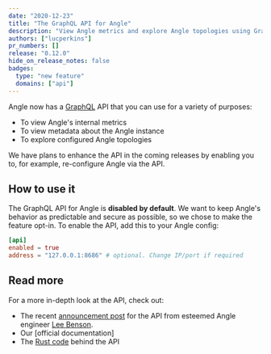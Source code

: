 ```yaml
---
date: "2020-12-23"
title: "The GraphQL API for Angle"
description: "View Angle metrics and explore Angle topologies using GraphQL"
authors: ["lucperkins"]
pr_numbers: []
release: "0.12.0"
hide_on_release_notes: false
badges:
  type: "new feature"
  domains: ["api"]
---
```


Angle now has a [GraphQL] API that you can use for a variety of purposes:

* To view Angle's internal metrics
* To view metadata about the Angle instance
* To explore configured Angle topologies

We have plans to enhance the API in the coming releases by enabling you to, for
example, re-configure Angle via the API.

## How to use it

The GraphQL API for Angle is **disabled by default**. We want to keep Angle's
behavior as predictable and secure as possible, so we chose to make the feature
opt-in. To enable the API, add this to your Angle config:

```toml
[api]
enabled = true
address = "127.0.0.1:8686" # optional. Change IP/port if required
```

## Read more

For a more in-depth look at the API, check out:

* The recent [announcement post][post] for the API from esteemed Angle engineer [Lee Benson][lee].
* Our [official documentation]
* The [Rust code][code] behind the API

[code]: https://github.com/khulnasoft/angle/tree/master/src/api
[docs]: https://angle.khulnasoft.com/docs/reference/api
[graphql]: https://graphql.org
[lee]: https://github.com/LeeBenson
[post]: https://angle.khulnasoft.com/blog/graphql-api
